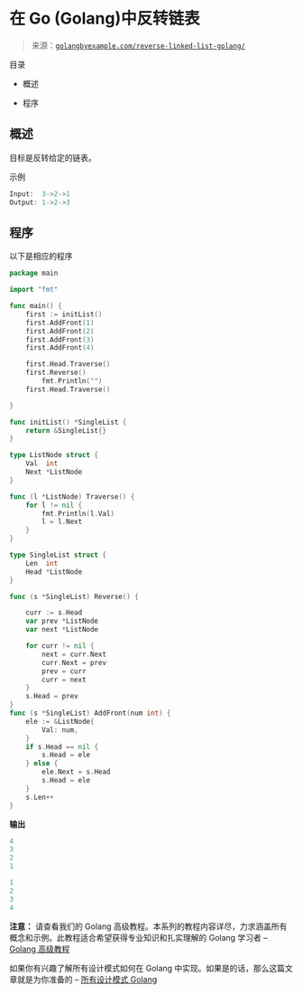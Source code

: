 <!--yml

类别: 未分类

日期: 2024-10-13 06:42:59

-->

# 在 Go (Golang)中反转链表

> 来源：[`golangbyexample.com/reverse-linked-list-golang/`](https://golangbyexample.com/reverse-linked-list-golang/)

目录

+   概述

+   程序

## **概述**

目标是反转给定的链表。

示例

```go
Input:  3->2->1
Output: 1->2->3
```

## **程序**

以下是相应的程序

```go
package main

import "fmt"

func main() {
	first := initList()
	first.AddFront(1)
	first.AddFront(2)
	first.AddFront(3)
	first.AddFront(4)

	first.Head.Traverse()
	first.Reverse()
        fmt.Println("")
	first.Head.Traverse()

}

func initList() *SingleList {
	return &SingleList{}
}

type ListNode struct {
	Val  int
	Next *ListNode
}

func (l *ListNode) Traverse() {
	for l != nil {
		fmt.Println(l.Val)
		l = l.Next
	}
}

type SingleList struct {
	Len  int
	Head *ListNode
}

func (s *SingleList) Reverse() {

	curr := s.Head
	var prev *ListNode
	var next *ListNode

	for curr != nil {
		next = curr.Next
		curr.Next = prev
		prev = curr
		curr = next
	}
	s.Head = prev
}
func (s *SingleList) AddFront(num int) {
	ele := &ListNode{
		Val: num,
	}
	if s.Head == nil {
		s.Head = ele
	} else {
		ele.Next = s.Head
		s.Head = ele
	}
	s.Len++
}
```

**输出**

```go
4
3
2
1

1
2
3
4
```

**注意：** 请查看我们的 Golang 高级教程。本系列的教程内容详尽，力求涵盖所有概念和示例。此教程适合希望获得专业知识和扎实理解的 Golang 学习者 – [Golang 高级教程](https://golangbyexample.com/golang-comprehensive-tutorial/)

如果你有兴趣了解所有设计模式如何在 Golang 中实现。如果是的话，那么这篇文章就是为你准备的 – [所有设计模式 Golang](https://golangbyexample.com/all-design-patterns-golang/)


